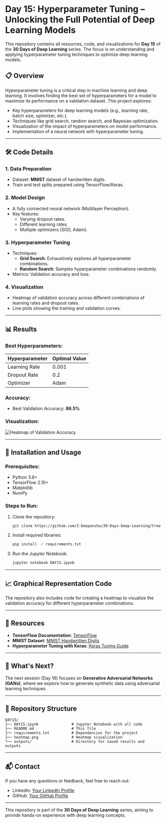 # Day 15: Hyperparameter Tuning – Unlocking the Full Potential of Deep Learning Models

This repository contains all resources, code, and visualizations for **Day 15** of the **30 Days of Deep Learning** series. The focus is on understanding and applying hyperparameter tuning techniques to optimize deep learning models.

## 📋 Overview

Hyperparameter tuning is a critical step in machine learning and deep learning. It involves finding the best set of hyperparameters for a model to maximize its performance on a validation dataset. This project explores:
- Key hyperparameters for deep learning models (e.g., learning rate, batch size, optimizer, etc.).
- Techniques like grid search, random search, and Bayesian optimization.
- Visualization of the impact of hyperparameters on model performance.
- Implementation of a neural network with hyperparameter tuning.

---

## 🛠️ Code Details

### 1. **Data Preparation**
- Dataset: **MNIST** dataset of handwritten digits.
- Train and test splits prepared using TensorFlow/Keras.

### 2. **Model Design**
- A fully connected neural network (Multilayer Perceptron).
- Key features:
  - Varying dropout rates.
  - Different learning rates.
  - Multiple optimizers (SGD, Adam).

### 3. **Hyperparameter Tuning**
- Techniques:
  - **Grid Search**: Exhaustively explores all hyperparameter combinations.
  - **Random Search**: Samples hyperparameter combinations randomly.
- Metrics: Validation accuracy and loss.

### 4. **Visualization**
- Heatmap of validation accuracy across different combinations of learning rates and dropout rates.
- Line plots showing the training and validation curves.

---

## 📊 Results

### Best Hyperparameters:
| **Hyperparameter** | **Optimal Value** |
|---------------------|-------------------|
| Learning Rate       | 0.001             |
| Dropout Rate        | 0.2               |
| Optimizer           | Adam              |

### Accuracy:
- Best Validation Accuracy: **86.5%**

### Visualization:
![Heatmap of Validation Accuracy](path_to_heatmap.png)

---

## 🔧 Installation and Usage

### Prerequisites:
- Python 3.8+
- TensorFlow 2.10+
- Matplotlib
- NumPy

### Steps to Run:
1. Clone the repository:
   ```bash
   git clone https://github.com/I-Deepanshu/30-Days-Deep-Learning/tree/main/DAY15
   ```
2. Install required libraries:
   ```bash
   pip install -r requirements.txt
   ```
3. Run the Jupyter Notebook:
   ```bash
   jupyter notebook DAY15.ipynb
   ```

---

## 📈 Graphical Representation Code

The repository also includes code for creating a heatmap to visualize the validation accuracy for different hyperparameter combinations.

---

## 🔗 Resources

- **TensorFlow Documentation**: [TensorFlow](https://www.tensorflow.org)
- **MNIST Dataset**: [MNIST Handwritten Digits](http://yann.lecun.com/exdb/mnist/)
- **Hyperparameter Tuning with Keras**: [Keras Tuning Guide](https://keras.io/guides/keras_tuner/)

---

## 🌟 What's Next?

The next session (Day 16) focuses on **Generative Adversarial Networks (GANs)**, where we explore how to generate synthetic data using adversarial learning techniques.

---

## 📂 Repository Structure
```plaintext
DAY15/
├── DAY15.ipynb               # Jupyter Notebook with all code
├── README.md                 # This file
├── requirements.txt          # Dependencies for the project
├── heatmap.png               # Heatmap visualization
└── outputs/                  # Directory for saved results and outputs
```

---

## 📬 Contact

If you have any questions or feedback, feel free to reach out:
- LinkedIn: [Your LinkedIn Profile](https://www.linkedin.com/in/deepanshu-shimar-704633256/)
- GitHub: [Your GitHub Profile](https://github.com/I-Deepanshu)

---

This repository is part of the **30 Days of Deep Learning** series, aiming to provide hands-on experience with deep learning concepts.

